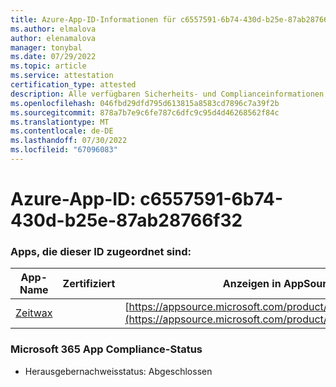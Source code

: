 ```yaml
---
title: Azure-App-ID-Informationen für c6557591-6b74-430d-b25e-87ab28766f32
ms.author: elmalova
author: elenamalova
manager: tonybal
ms.date: 07/29/2022
ms.topic: article
ms.service: attestation
certification_type: attested
description: Alle verfügbaren Sicherheits- und Complianceinformationen für c6557591-6b74-430d-b25e-87ab28766f32.
ms.openlocfilehash: 046fbd29dfd795d613815a8583cd7896c7a39f2b
ms.sourcegitcommit: 878a7b7e9c6fe787c6dfc9c95d4d46268562f84c
ms.translationtype: MT
ms.contentlocale: de-DE
ms.lasthandoff: 07/30/2022
ms.locfileid: "67096083"
---
```

# <a name="azure-app-id-c6557591-6b74-430d-b25e-87ab28766f32"></a>Azure-App-ID: c6557591-6b74-430d-b25e-87ab28766f32


### <a name="apps-associated-with-this-id"></a>Apps, die dieser ID zugeordnet sind:
| **App-Name** | **Zertifiziert** | **Anzeigen in AppSource** |
|--------------|---------------|-----------------------|
| [Zeitwax](../forward/WA200004428.md) |  | [https://appsource.microsoft.com/product/office/WA200004428](https://appsource.microsoft.com/product/office/WA200004428) |

### <a name="microsoft-365-app-compliance-status"></a>Microsoft 365 App Compliance-Status
- Herausgebernachweisstatus: Abgeschlossen

